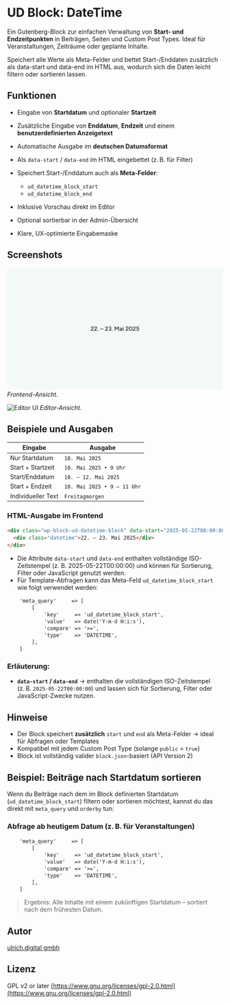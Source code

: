 # UD Block: DateTime 

Ein Gutenberg-Block zur einfachen Verwaltung von **Start- und Endzeitpunkten** in Beiträgen, Seiten und Custom Post Types. Ideal für Veranstaltungen, Zeiträume oder geplante Inhalte.

Speichert alle Werte als Meta-Felder und bettet Start-/Enddaten zusätzlich als data-start und data-end im HTML aus, wodurch sich die Daten leicht filtern oder sortieren lassen.

## Funktionen

* Eingabe von **Startdatum** und optionaler **Startzeit**
* Zusätzliche Eingabe von **Enddatum**, **Endzeit** und einem **benutzerdefinierten Anzeigetext**
* Automatische Ausgabe im **deutschen Datumsformat**
* Als `data-start` / `data-end` im HTML eingebettet (z. B. für Filter)
* Speichert Start-/Enddatum auch als **Meta-Felder**:

  * `ud_datetime_block_start`
  * `ud_datetime_block_end`
* Inklusive Vorschau direkt im Editor
* Optional sortierbar in der Admin-Übersicht
* Klare, UX-optimierte Eingabemaske



## Screenshots

![Frontend](./assets/img/ud-datetime-block_02.jpg)
*Frontend-Ansicht.*

![Editor UI](./assets/img/editor.png)
*Editor-Ansicht.*



## Beispiele und Ausgaben

| Eingabe            | Ausgabe                     |
| ------------------ | --------------------------- |
| Nur Startdatum     | `10. Mai 2025`              |
| Start + Startzeit  | `10. Mai 2025 • 9 Uhr`      |
| Start/Enddatum     | `10. – 12. Mai 2025`        |
| Start + Endzeit    | `10. Mai 2025 • 9 – 11 Uhr` |
| Individueller Text | `Freitagmorgen`             |



### HTML-Ausgabe im Frontend

```html
<div class="wp-block-ud-datetime-block" data-start="2025-05-22T00:00:00" data-end="2025-05-23T00:00:00">
  <div class="datetime">22. – 23. Mai 2025</div>
</div>
```


- Die Attribute `data-start` und `data-end` enthalten vollständige ISO-Zeitstempel (z. B. 2025-05-22T00:00:00) und können für Sortierung, Filter oder JavaScript genutzt werden.
- Für Template-Abfragen kann das Meta-Feld `ud_datetime_block_start` wie folgt verwendet werden:
```
    'meta_query'     => [
        [
            'key'     => 'ud_datetime_block_start',
            'value'   => date('Y-m-d H:i:s'),
            'compare' => '>=',
            'type'    => 'DATETIME',
        ],
    ]
```

### Erläuterung:

* **`data-start` / `data-end`**
  → enthalten die vollständigen ISO-Zeitstempel (z. B. `2025-05-22T00:00:00`) und lassen sich für Sortierung, Filter oder JavaScript-Zwecke nutzen.


## Hinweise

* Der Block speichert **zusätzlich** `start` und `end` als Meta-Felder → ideal für Abfragen oder Templates
* Kompatibel mit jedem Custom Post Type (solange `public` = `true`)
* Block ist vollständig valider `block.json`-basiert (API Version 2)


## Beispiel: Beiträge nach Startdatum sortieren

Wenn du Beiträge nach dem im Block definierten Startdatum (`ud_datetime_block_start`) filtern oder sortieren möchtest, kannst du das direkt mit `meta_query` und `orderby` tun:

### Abfrage ab heutigem Datum (z. B. für Veranstaltungen)

```
    'meta_query'     => [
        [
            'key'     => 'ud_datetime_block_start',
            'value'   => date('Y-m-d H:i:s'),
            'compare' => '>=',
            'type'    => 'DATETIME',
        ],
    ]
```

> Ergebnis: Alle Inhalte mit einem zukünftigen Startdatum – sortiert nach dem frühesten Datum.



## Autor

[ulrich.digital gmbh](https://ulrich.digital)


## Lizenz

GPL v2 or later
[https://www.gnu.org/licenses/gpl-2.0.html](https://www.gnu.org/licenses/gpl-2.0.html)

